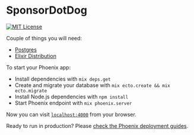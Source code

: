 # SponsorDotDog
[![MIT License](https://img.sheilds.io/badge/license-MIT-blue.svg)](http://opensource.org/licenses/MIT)

Couple of things you will need:
  * [Postgres](http://www.postgresql.org/download/)
  * [Elixir Distribution](http://elixir-lang.org/install.html)

To start your Phoenix app:

  * Install dependencies with `mix deps.get`
  * Create and migrate your database with `mix ecto.create && mix ecto.migrate`
  * Install Node.js dependencies with `npm install`
  * Start Phoenix endpoint with `mix phoenix.server`

Now you can visit [`localhost:4000`](http://localhost:4000) from your browser.

Ready to run in production? Please [check the Phoenix deployment guides](http://www.phoenixframework.org/docs/deployment).
